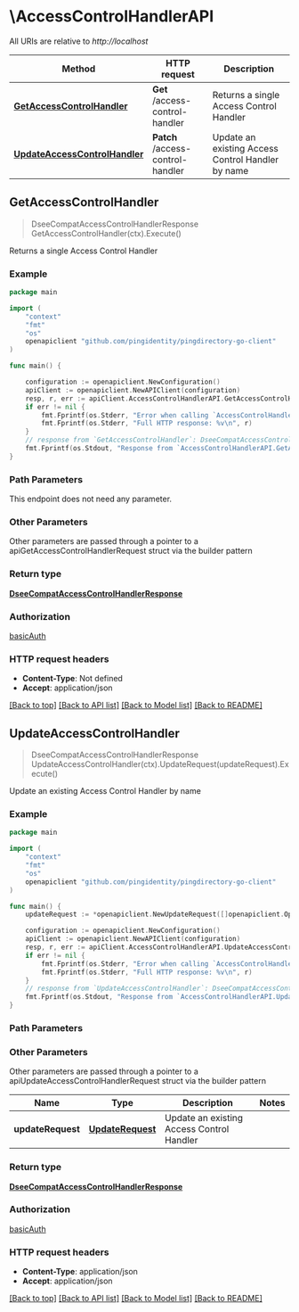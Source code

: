 # \AccessControlHandlerAPI

All URIs are relative to *http://localhost*

Method | HTTP request | Description
------------- | ------------- | -------------
[**GetAccessControlHandler**](AccessControlHandlerAPI.md#GetAccessControlHandler) | **Get** /access-control-handler | Returns a single Access Control Handler
[**UpdateAccessControlHandler**](AccessControlHandlerAPI.md#UpdateAccessControlHandler) | **Patch** /access-control-handler | Update an existing Access Control Handler by name



## GetAccessControlHandler

> DseeCompatAccessControlHandlerResponse GetAccessControlHandler(ctx).Execute()

Returns a single Access Control Handler

### Example

```go
package main

import (
    "context"
    "fmt"
    "os"
    openapiclient "github.com/pingidentity/pingdirectory-go-client"
)

func main() {

    configuration := openapiclient.NewConfiguration()
    apiClient := openapiclient.NewAPIClient(configuration)
    resp, r, err := apiClient.AccessControlHandlerAPI.GetAccessControlHandler(context.Background()).Execute()
    if err != nil {
        fmt.Fprintf(os.Stderr, "Error when calling `AccessControlHandlerAPI.GetAccessControlHandler``: %v\n", err)
        fmt.Fprintf(os.Stderr, "Full HTTP response: %v\n", r)
    }
    // response from `GetAccessControlHandler`: DseeCompatAccessControlHandlerResponse
    fmt.Fprintf(os.Stdout, "Response from `AccessControlHandlerAPI.GetAccessControlHandler`: %v\n", resp)
}
```

### Path Parameters

This endpoint does not need any parameter.

### Other Parameters

Other parameters are passed through a pointer to a apiGetAccessControlHandlerRequest struct via the builder pattern


### Return type

[**DseeCompatAccessControlHandlerResponse**](DseeCompatAccessControlHandlerResponse.md)

### Authorization

[basicAuth](../README.md#basicAuth)

### HTTP request headers

- **Content-Type**: Not defined
- **Accept**: application/json

[[Back to top]](#) [[Back to API list]](../README.md#documentation-for-api-endpoints)
[[Back to Model list]](../README.md#documentation-for-models)
[[Back to README]](../README.md)


## UpdateAccessControlHandler

> DseeCompatAccessControlHandlerResponse UpdateAccessControlHandler(ctx).UpdateRequest(updateRequest).Execute()

Update an existing Access Control Handler by name

### Example

```go
package main

import (
    "context"
    "fmt"
    "os"
    openapiclient "github.com/pingidentity/pingdirectory-go-client"
)

func main() {
    updateRequest := *openapiclient.NewUpdateRequest([]openapiclient.Operation{*openapiclient.NewOperation(openapiclient.EnumOperation("add"), "Path_example")}) // UpdateRequest | Update an existing Access Control Handler

    configuration := openapiclient.NewConfiguration()
    apiClient := openapiclient.NewAPIClient(configuration)
    resp, r, err := apiClient.AccessControlHandlerAPI.UpdateAccessControlHandler(context.Background()).UpdateRequest(updateRequest).Execute()
    if err != nil {
        fmt.Fprintf(os.Stderr, "Error when calling `AccessControlHandlerAPI.UpdateAccessControlHandler``: %v\n", err)
        fmt.Fprintf(os.Stderr, "Full HTTP response: %v\n", r)
    }
    // response from `UpdateAccessControlHandler`: DseeCompatAccessControlHandlerResponse
    fmt.Fprintf(os.Stdout, "Response from `AccessControlHandlerAPI.UpdateAccessControlHandler`: %v\n", resp)
}
```

### Path Parameters



### Other Parameters

Other parameters are passed through a pointer to a apiUpdateAccessControlHandlerRequest struct via the builder pattern


Name | Type | Description  | Notes
------------- | ------------- | ------------- | -------------
 **updateRequest** | [**UpdateRequest**](UpdateRequest.md) | Update an existing Access Control Handler | 

### Return type

[**DseeCompatAccessControlHandlerResponse**](DseeCompatAccessControlHandlerResponse.md)

### Authorization

[basicAuth](../README.md#basicAuth)

### HTTP request headers

- **Content-Type**: application/json
- **Accept**: application/json

[[Back to top]](#) [[Back to API list]](../README.md#documentation-for-api-endpoints)
[[Back to Model list]](../README.md#documentation-for-models)
[[Back to README]](../README.md)

